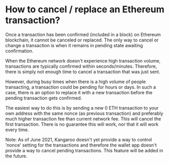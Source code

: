 # How to cancel / replace an Ethereum transaction?

Once a transaction has been confirmed (included in a block) on Ethereum blockchain, it cannot be canceled or replaced. The only way to cancel or change a transaction is when it remains in pending state awaiting confirmation.

When the Ethereum network doesn't experience high transaction volume, transactions are typically confirmed within seconds/minutes. Therefore, there is simply not enough time to cancel a transaction that was just sent.

However, during busy times when there is a high volume of people transacting, a transaction could be pending for hours or days. In such a case, there is an option to replace it with a new transaction before the pending transaction gets confirmed.

The easiest way to do this is by sending a new 0 ETH transaction to your own address with the same nonce (as previous transaction) and preferably much higher transaction fee than current network fee. This will cancel the first transaction. There is no guarantee this will work, nor that it will work every time.

Note: As of June 2021, Kangaroo doesn't yet provide a way to control 'nonce' setting for the transactions and therefore the wallet app doesn't provide a way to cancel pending transactions. This feature will be added in the future.

